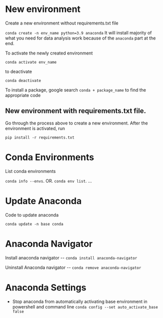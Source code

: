 # New environment
Create a new environment without requirements.txt file

`conda create -n env_name python=3.9 anaconda`
It  will install majority of what you need for data analysis work because of the `anaconda` part at the end. 

To activate the newly created environment

`conda activate env_name`

to deactivate

`conda deactivate`

To install a package, google search `conda + package_name` to find the appropriate code

## New environment with requirements.txt file. 

Go through the process above to create a new environment. After the environment is activated, run

`pip install -r requirements.txt`

# Conda Environments

List conda environments

`conda info --envs`. OR.
`conda env list`. ... 

# Update Anaconda

Code to update anaconda

`conda update -n base conda`

# Anaconda Navigator

Install anaconda navigator -- `conda install anaconda-navigator`

Uninstall Anaconda navigator -- `conda remove anaconda-navigator`

# Anaconda Settings

* Stop anaconda from automatically activating base environment in powershell and command line
    `conda config --set auto_activate_base false`
